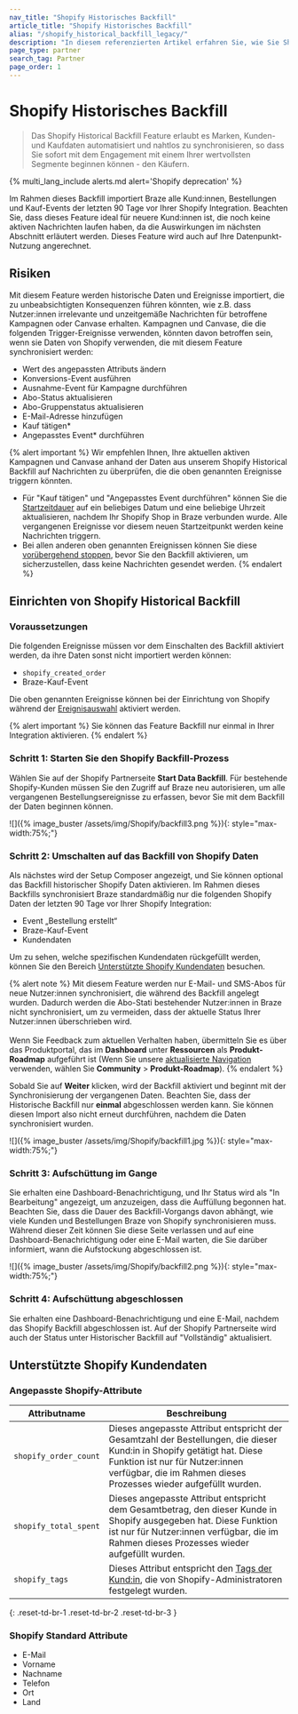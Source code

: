 ```yaml
---
nav_title: "Shopify Historisches Backfill"
article_title: "Shopify Historisches Backfill"
alias: "/shopify_historical_backfill_legacy/"
description: "In diesem referenzierten Artikel erfahren Sie, wie Sie Shopify Historische Backfills einrichten, einschließlich Risiken und unterstützter Daten."
page_type: partner
search_tag: Partner
page_order: 1
---
```


# Shopify Historisches Backfill 

> Das Shopify Historical Backfill Feature erlaubt es Marken, Kunden- und Kaufdaten automatisiert und nahtlos zu synchronisieren, so dass Sie sofort mit dem Engagement mit einem Ihrer wertvollsten Segmente beginnen können - den Käufern. 

{% multi_lang_include alerts.md alert='Shopify deprecation' %}

Im Rahmen dieses Backfill importiert Braze alle Kund:innen, Bestellungen und Kauf-Events der letzten 90 Tage vor Ihrer Shopify Integration. Beachten Sie, dass dieses Feature ideal für neuere Kund:innen ist, die noch keine aktiven Nachrichten laufen haben, da die Auswirkungen im nächsten Abschnitt erläutert werden. Dieses Feature wird auch auf Ihre Datenpunkt-Nutzung angerechnet.

## Risiken

Mit diesem Feature werden historische Daten und Ereignisse importiert, die zu unbeabsichtigten Konsequenzen führen könnten, wie z.B. dass Nutzer:innen irrelevante und unzeitgemäße Nachrichten für betroffene Kampagnen oder Canvase erhalten. Kampagnen und Canvase, die die folgenden Trigger-Ereignisse verwenden, könnten davon betroffen sein, wenn sie Daten von Shopify verwenden, die mit diesem Feature synchronisiert werden:
- Wert des angepassten Attributs ändern
- Konversions-Event ausführen
- Ausnahme-Event für Kampagne durchführen
- Abo-Status aktualisieren
- Abo-Gruppenstatus aktualisieren
- E-Mail-Adresse hinzufügen
- Kauf tätigen*
- Angepasstes Event* durchführen

{% alert important %}
Wir empfehlen Ihnen, Ihre aktuellen aktiven Kampagnen und Canvase anhand der Daten aus unserem Shopify Historical Backfill auf Nachrichten zu überprüfen, die die oben genannten Ereignisse triggern könnten. 

- Für "Kauf tätigen" und "Angepasstes Event durchführen" können Sie die [Startzeitdauer]({{site.baseurl}}/user_guide/engagement_tools/campaigns/building_campaigns/delivery_types/triggered_delivery/#step-4-assign-duration) auf ein beliebiges Datum und eine beliebige Uhrzeit aktualisieren, nachdem Ihr Shopify Shop in Braze verbunden wurde. Alle vergangenen Ereignisse vor diesem neuen Startzeitpunkt werden keine Nachrichten triggern. 
- Bei allen anderen oben genannten Ereignissen können Sie diese [vorübergehend stoppen]({{site.baseurl}}/user_guide/engagement_tools/campaigns/managing_campaigns/change_your_campaign_after_launch/#stopping-your-campaign), bevor Sie den Backfill aktivieren, um sicherzustellen, dass keine Nachrichten gesendet werden.
{% endalert %}

## Einrichten von Shopify Historical Backfill

### Voraussetzungen

Die folgenden Ereignisse müssen vor dem Einschalten des Backfill aktiviert werden, da ihre Daten sonst nicht importiert werden können:

- `shopify_created_order`
- Braze-Kauf-Event 

Die oben genannten Ereignisse können bei der Einrichtung von Shopify während der [Ereignisauswahl]({{site.baseurl}}/partners/message_orchestration/channel_extensions/ecommerce/shopify/setting_up_shopify/#event-selection) aktiviert werden.

{% alert important %}
Sie können das Feature Backfill nur einmal in Ihrer Integration aktivieren.
{% endalert %}

### Schritt 1: Starten Sie den Shopify Backfill-Prozess

Wählen Sie auf der Shopify Partnerseite **Start Data Backfill**. Für bestehende Shopify-Kunden müssen Sie den Zugriff auf Braze neu autorisieren, um alle vergangenen Bestellungsereignisse zu erfassen, bevor Sie mit dem Backfill der Daten beginnen können.

![]({% image_buster /assets/img/Shopify/backfill3.png %}){: style="max-width:75%;"}

### Schritt 2: Umschalten auf das Backfill von Shopify Daten

Als nächstes wird der Setup Composer angezeigt, und Sie können optional das Backfill historischer Shopify Daten aktivieren. Im Rahmen dieses Backfills synchronisiert Braze standardmäßig nur die folgenden Shopify Daten der letzten 90 Tage vor Ihrer Shopify Integration:
- Event „Bestellung erstellt“
- Braze-Kauf-Event
- Kundendaten

Um zu sehen, welche spezifischen Kundendaten rückgefüllt werden, können Sie den Bereich [Unterstützte Shopify Kundendaten](#supported-shopify-customer-data) besuchen.

{% alert note %}
Mit diesem Feature werden nur E-Mail- und SMS-Abos für neue Nutzer:innen synchronisiert, die während des Backfill angelegt wurden. Dadurch werden die Abo-Stati bestehender Nutzer:innen in Braze nicht synchronisiert, um zu vermeiden, dass der aktuelle Status Ihrer Nutzer:innen überschrieben wird.<br><br>Wenn Sie Feedback zum aktuellen Verhalten haben, übermitteln Sie es über das Produktportal, das im **Dashboard** unter **Ressourcen** als **Produkt-Roadmap** aufgeführt ist (Wenn Sie unsere [aktualisierte Navigation]({{site.baseurl}}/user_guide/administrative/access_braze/navigation/) verwenden, wählen Sie **Community** > **Produkt-Roadmap**).
{% endalert %}

Sobald Sie auf **Weiter** klicken, wird der Backfill aktiviert und beginnt mit der Synchronisierung der vergangenen Daten. Beachten Sie, dass der Historische Backfill nur **einmal** abgeschlossen werden kann. Sie können diesen Import also nicht erneut durchführen, nachdem die Daten synchronisiert wurden.

![]({% image_buster /assets/img/Shopify/backfill1.jpg %}){: style="max-width:75%;"}

### Schritt 3: Aufschüttung im Gange

Sie erhalten eine Dashboard-Benachrichtigung, und Ihr Status wird als "In Bearbeitung" angezeigt, um anzuzeigen, dass die Auffüllung begonnen hat. Beachten Sie, dass die Dauer des Backfill-Vorgangs davon abhängt, wie viele Kunden und Bestellungen Braze von Shopify synchronisieren muss. Während dieser Zeit können Sie diese Seite verlassen und auf eine Dashboard-Benachrichtigung oder eine E-Mail warten, die Sie darüber informiert, wann die Aufstockung abgeschlossen ist.

![]({% image_buster /assets/img/Shopify/backfill2.png %}){: style="max-width:75%;"}

### Schritt 4: Aufschüttung abgeschlossen
Sie erhalten eine Dashboard-Benachrichtigung und eine E-Mail, nachdem das Shopify Backfill abgeschlossen ist. Auf der Shopify Partnerseite wird auch der Status unter Historischer Backfill auf "Vollständig" aktualisiert.

## Unterstützte Shopify Kundendaten

### Angepasste Shopify-Attribute

| Attributname | Beschreibung |
| --- | --- |
| `shopify_order_count` | Dieses angepasste Attribut entspricht der Gesamtzahl der Bestellungen, die dieser Kund:in in Shopify getätigt hat. Diese Funktion ist nur für Nutzer:innen verfügbar, die im Rahmen dieses Prozesses wieder aufgefüllt wurden. |
| `shopify_total_spent` | Dieses angepasste Attribut entspricht dem Gesamtbetrag, den dieser Kunde in Shopify ausgegeben hat. Diese Funktion ist nur für Nutzer:innen verfügbar, die im Rahmen dieses Prozesses wieder aufgefüllt wurden. |
| `shopify_tags` | Dieses Attribut entspricht den [Tags der Kund:in](https://help.shopify.com/en/manual/shopify-admin/productivity-tools/using-tags#tag-types), die von Shopify-Administratoren festgelegt wurden. |
{: .reset-td-br-1 .reset-td-br-2 .reset-td-br-3 }

### Shopify Standard Attribute
- E-Mail
- Vorname
- Nachname
- Telefon
- Ort
- Land

